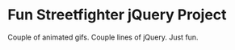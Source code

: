 Fun Streetfighter jQuery Project
================================

Couple of animated gifs. Couple lines of jQuery. Just fun.